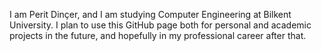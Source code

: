 I am Perit Dinçer, and I am studying Computer Engineering at Bilkent University. I plan to use this GitHub page both for personal and academic projects in the future, and hopefully in my professional career after that.
